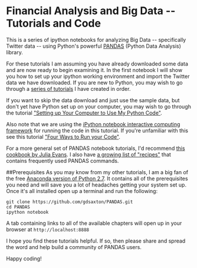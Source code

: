 # Financial Analysis and Big Data -- Tutorials and Code 
This is a series of ipython notebooks for analyzing Big Data -- specifically Twitter data -- using Python's powerful <a href="http://pandas.pydata.org/" target=_blank>PANDAS</a> (Python Data Analysis) library. 

For these tutorials I am assuming you have already downloaded some data and are now ready to begin examining it. In the first notebook I will show you how to set up your ipython working environment and import the Twitter data we have downloaded. If you are new to Python, you may wish to go through a <a href="http://social-metrics.org/tutorial-list/" target=_blank>series of tutorials</a> I have created in order. 

If you want to skip the data download and just use the sample data, but don't yet have Python set up on your computer, you may wish to go through the tutorial <a href="http://social-metrics.org/python-code-prerequisites/" target=_blank>"Setting up Your Computer to Use My Python Code"</a>.

Also note that we are using the <a href="http://ipython.org/notebook.html" target=_blank>iPython notebook interactive computing framework</a> for running the code in this tutorial. If you're unfamiliar with this see this tutorial <a href="http://social-metrics.org/starting-on-python-2/" target=_blank>"Four Ways to Run your Code"</a>.

For a more general set of PANDAS notebook tutorials, I'd recommend <a href="http://jvns.ca/blog/2013/12/22/cooking-with-pandas/" target=_blank>this cookbook by Julia Evans</a>. I also have <a href="http://social-metrics.org/python-pandas-cookbook/" target=_blank>a growing list of "recipes"</a> that contains frequently used PANDAS commands.

##Prerequisites
As you may know from my other tutorials, I am a big fan of the free <a href="https://store.continuum.io/cshop/anaconda/" target=_blank>Anaconda version of Python 2.7</a>. It contains all of the prerequisites you need and will save you a lot of headaches getting your system set up. Once it's all installed open up a terminal and run the following:

```
git clone https://github.com/gdsaxton/PANDAS.git
cd PANDAS
ipython notebook
```

A tab containing links to all of the available chapters will open up in your browser at `http://localhost:8888`

I hope you find these tutorials helpful. If so, then please share and spread the word and help build a community of PANDAS users. 

Happy coding!


